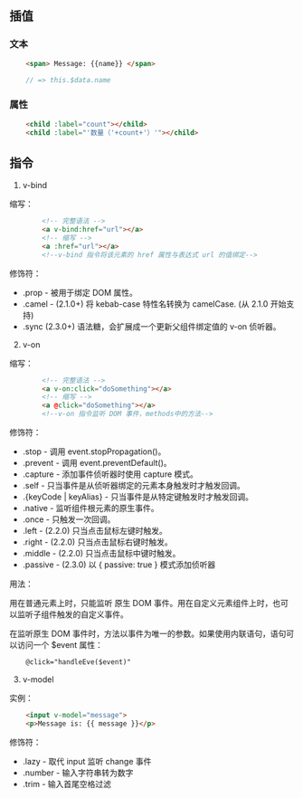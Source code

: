 ## 插值

### 文本
````html
    <span> Message: {{name}} </span>
````
````javascript
    // => this.$data.name 
````

### 属性
````html
    <child :label="count"></child>
    <child :label="'数量（'+count+'）'"></child>
````

## 指令
1. v-bind

缩写：
````html
        <!-- 完整语法 -->
        <a v-bind:href="url"></a>
        <!-- 缩写 -->
        <a :href="url"></a>
        <!--v-bind 指令将该元素的 href 属性与表达式 url 的值绑定-->
````

修饰符：
* .prop - 被用于绑定 DOM 属性。
* .camel - (2.1.0+) 将 kebab-case 特性名转换为 camelCase. (从 2.1.0 开始支持)
* .sync (2.3.0+) 语法糖，会扩展成一个更新父组件绑定值的 v-on 侦听器。

2. v-on

缩写：
````html
        <!-- 完整语法 -->
        <a v-on:click="doSomething"></a>
        <!-- 缩写 -->
        <a @click="doSomething"></a>
        <!--v-on 指令监听 DOM 事件，methods中的方法-->
````

修饰符：
* .stop - 调用 event.stopPropagation()。
* .prevent - 调用 event.preventDefault()。
* .capture - 添加事件侦听器时使用 capture 模式。
* .self - 只当事件是从侦听器绑定的元素本身触发时才触发回调。
* .{keyCode | keyAlias} - 只当事件是从特定键触发时才触发回调。
* .native - 监听组件根元素的原生事件。
* .once - 只触发一次回调。
* .left - (2.2.0) 只当点击鼠标左键时触发。
* .right - (2.2.0) 只当点击鼠标右键时触发。
* .middle - (2.2.0) 只当点击鼠标中键时触发。
* .passive - (2.3.0) 以 { passive: true } 模式添加侦听器

用法：

用在普通元素上时，只能监听 原生 DOM 事件。用在自定义元素组件上时，也可以监听子组件触发的自定义事件。

在监听原生 DOM 事件时，方法以事件为唯一的参数。如果使用内联语句，语句可以访问一个 $event 属性：
````html
    @click="handleEve($event)"
````

3. v-model

实例：
````html
    <input v-model="message">
    <p>Message is: {{ message }}</p>
````

修饰符：

* .lazy - 取代 input 监听 change 事件
* .number - 输入字符串转为数字
* .trim - 输入首尾空格过滤